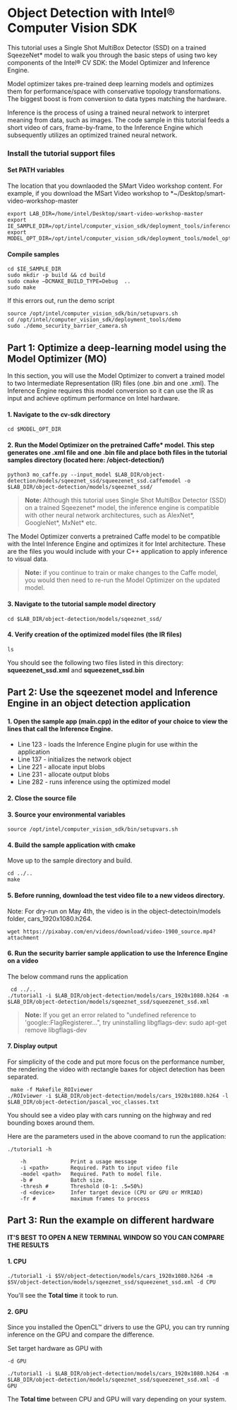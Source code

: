 # Object Detection with Intel® Computer Vision SDK 

This tutorial uses a Single Shot MultiBox Detector (SSD) on a trained SqeezeNet* model to walk you through the basic steps of using two key components of the Intel® CV SDK: the Model Optimizer and Inference Engine. 

Model optimizer takes pre-trained deep learning models and optimizes them for performance/space with conservative topology transformations. The biggest boost is from conversion to data types matching the hardware. 

Inference is the process of using a trained neural network to interpret meaning from data, such as images. The code sample in this tutorial feeds a short video of cars, frame-by-frame, to the Inference Engine which subsequently utilizes an optimized trained neural network. 

### Install the tutorial support files

#### Set PATH variables
The location that you downlaoded the SMart Video workshop content. For example, if you download the MSart Video workshop to *~/Desktop/smart-video-workshop-master

	export LAB_DIR=/home/intel/Desktop/smart-video-workshop-master
	export IE_SAMPLE_DIR=/opt/intel/computer_vision_sdk/deployment_tools/inference_engine/samples/
	export MODEL_OPT_DIR=/opt/intel/computer_vision_sdk/deployment_tools/model_optimizer

#### Compile samples
	
	cd $IE_SAMPLE_DIR
	sudo mkdir -p build && cd build
	sudo cmake –DCMAKE_BUILD_TYPE=Debug  ..
	sudo make   

If this errors out, run the demo script

	source /opt/intel/computer_vision_sdk/bin/setupvars.sh
	cd /opt/intel/computer_vision_sdk/deployment_tools/demo
	sudo ./demo_security_barrier_camera.sh
	
## Part 1: Optimize a deep-learning model using the Model Optimizer (MO)

In this section, you will use the Model Optimizer to convert a trained model to two Intermediate Representation (IR) files (one .bin and one .xml). The Inference Engine requires this model conversion so it can use the IR as input and achieve optimum performance on Intel hardware.

#### 1. Navigate to the cv-sdk directory

	cd $MODEL_OPT_DIR

#### 2. Run the Model Optimizer on the pretrained Caffe* model. This step generates one .xml file and one .bin file and place both files in the tutorial samples directory (located here: /object-detection/)

	python3 mo_caffe.py --input_model $LAB_DIR/object-detection/models/sqeeznet_ssd/squeezenet_ssd.caffemodel -o $LAB_DIR/object-detection/models/sqeeznet_ssd/

> **Note:** Although this tutorial uses Single Shot MultiBox Detector (SSD) on a trained Sqeezenet* model, the inference engine is compatible with other neural network architectures, such as AlexNet*, GoogleNet*, MxNet* etc.


The Model Optimizer converts a pretrained Caffe model to be compatible with the Intel Inference Engine and optimizes it for Intel architecture. These are the files you would include with your C++ application to apply inference to visual data.
	
> **Note:** if you continue to train or make changes to the Caffe model, you would then need to re-run the Model Optimizer on the updated model.

#### 3. Navigate to the tutorial sample model directory

	cd $LAB_DIR/object-detection/models/sqeeznet_ssd/

#### 4. Verify creation of the optimized model files (the IR files)

	ls

You should see the following two files listed in this directory: **squeezenet_ssd.xml** and **squeezenet_ssd.bin**


## Part 2: Use the sqeezenet model and Inference Engine in an object detection application


#### 1. Open the sample app (main.cpp) in the editor of your choice to view the lines that call the Inference Engine.

* Line 123 - loads the Inference Engine plugin for use within the application
* Line 137 - initializes the network object
* Line 221 - allocate input blobs
* Line 231 - allocate output blobs
* Line 282 - runs inference using the optimized model

#### 2. Close the source file

#### 3. Source your environmental variables

	source /opt/intel/computer_vision_sdk/bin/setupvars.sh

#### 4. Build the sample application with cmake
Move up to the sample directory and build.
	
	cd ../..
 	make

#### 5. Before running, download the test video file to a new videos directory. 
Note: For dry-run on May 4th, the video is in the object-detectoin/models folder, cars_1920x1080.h264.

	wget https://pixabay.com/en/videos/download/video-1900_source.mp4?attachment  


#### 6. Run the security barrier sample application to use the Inference Engine on a video
The below command runs the application 
	 
	 cd ../..
	./tutorial1 -i $LAB_DIR/object-detection/models/cars_1920x1080.h264 -m $LAB_DIR/object-detection/models/sqeeznet_ssd/squeezenet_ssd.xml 
 
> **Note:** If you get an error related to "undefined reference to 'google::FlagRegisterer...", try uninstalling libgflags-dev: sudo apt-get remove libgflags-dev

#### 7. Display output
For simplicity of the code and put more focus on the performance number, the rendering the video with rectangle baxes for object detection has been separated. 

	 make -f Makefile_ROIviewer 
	./ROIviewer -i $LAB_DIR/object-detection/models/cars_1920x1080.h264 -l $LAB_DIR/object-detection/pascal_voc_classes.txt 
	
You should see a video play with cars running on the highway and red bounding boxes around them. 

Here are the parameters used in the above coomand to run the application:

	./tutorial1 -h

		-h              Print a usage message
		-i <path>       Required. Path to input video file
		-model <path>   Required. Path to model file.
		-b #            Batch size.
		-thresh #       Threshold (0-1: .5=50%)
		-d <device>     Infer target device (CPU or GPU or MYRIAD)
		-fr #           maximum frames to process
	

## Part 3: Run the example on different hardware

**IT'S BEST TO OPEN A NEW TERMINAL WINDOW SO YOU CAN COMPARE THE RESULTS**

#### 1. CPU
```
./tutorial1 -i $SV/object-detection/models/cars_1920x1080.h264 -m $SV/object-detection/models/sqeeznet_ssd/squeezenet_ssd.xml -d CPU
```
You'll see the **Total time** it took to run.

#### 2. GPU
Since you installed the OpenCL™ drivers to use the GPU, you can try running inference on the GPU and compare the difference.

Set target hardware as GPU with
```
-d GPU
```
```
./tutorial1 -i $LAB_DIR/object-detection/models/cars_1920x1080.h264 -m $LAB_DIR/object-detection/models/sqeeznet_ssd/squeezenet_ssd.xml -d GPU
```

The **Total time** between CPU and GPU will vary depending on your system.
